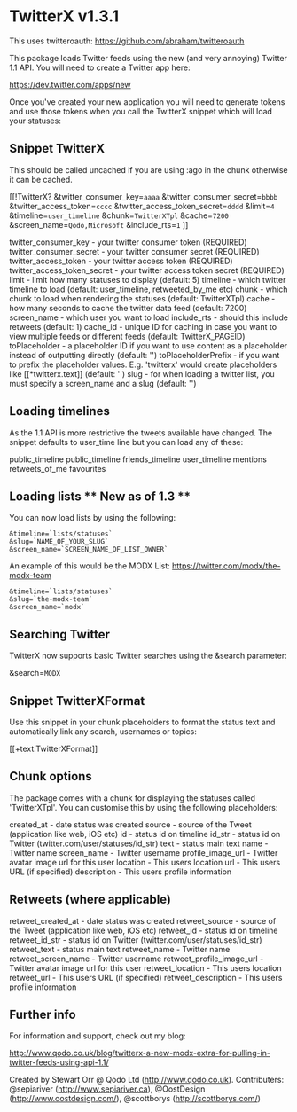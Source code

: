 TwitterX v1.3.1
===============

This uses twitteroauth: https://github.com/abraham/twitteroauth

This package loads Twitter feeds using the new (and very annoying) Twitter 1.1 API. You will need to create a Twitter app here: 

https://dev.twitter.com/apps/new

Once you've created your new application you will need to generate tokens and use those tokens when you call the TwitterX snippet which will load your statuses:



Snippet TwitterX
----------------

This should be called uncached if you are using :ago in the chunk otherwise it can be cached.

[[!TwitterX? 
    &twitter_consumer_key=`aaaa`
    &twitter_consumer_secret=`bbbb` 
    &twitter_access_token=`cccc` 
    &twitter_access_token_secret=`dddd`
    &limit=`4`
    &timeline=`user_timeline`
    &chunk=`TwitterXTpl`
    &cache=`7200`
    &screen_name=`Qodo,Microsoft`
    &include_rts=`1`
]]

twitter_consumer_key - your twitter consumer token (REQUIRED)
twitter_consumer_secret - your twitter consumer secret (REQUIRED)
twitter_access_token - your twitter access token (REQUIRED)
twitter_access_token_secret - your twitter access token secret (REQUIRED)
limit - limit how many statuses to display (default: 5)
timeline - which twitter timeline to load (default: user_timeline, retweeted_by_me etc)
chunk - which chunk to load when rendering the statuses (default: TwitterXTpl)
cache - how many seconds to cache the twitter data feed (default: 7200)
screen_name - which user you want to load
include_rts - should this include retweets (default: 1)
cache_id - unique ID for caching in case you want to view multiple feeds or different feeds (default: TwitterX_PAGEID)
toPlaceholder - a placeholder ID if you want to use content as a placeholder instead of outputting directly (default: '')
toPlaceholderPrefix - if you want to prefix the placeholder values. E.g. 'twitterx' would create placeholders like [[*twitterx.text]] (default: '')
slug - for when loading a twitter list, you must specify a screen_name and a slug (default: '')



Loading timelines
-----------------

As the 1.1 API is more restrictive the tweets available have changed. The snippet defaults to user_time line but you can load any of these:

public_timeline
public_timeline
friends_timeline
user_timeline
mentions
retweets_of_me
favourites



Loading lists ** New as of 1.3 **
---------------------------------

You can now load lists by using the following:

    &timeline=`lists/statuses`
    &slug=`NAME_OF_YOUR_SLUG`
    &screen_name=`SCREEN_NAME_OF_LIST_OWNER`

An example of this would be the MODX List: https://twitter.com/modx/the-modx-team

    &timeline=`lists/statuses`
    &slug=`the-modx-team`
    &screen_name=`modx`



Searching Twitter
-----------------

TwitterX now supports basic Twitter searches using the &search parameter:

&search=`MODX`



Snippet TwitterXFormat
----------------------

Use this snippet in your chunk placeholders to format the status text and automatically link any search, usernames or topics:

[[+text:TwitterXFormat]]



Chunk options
-------------

The package comes with a chunk for displaying the statuses called 'TwitterXTpl'. You can customise this by using the following placeholders:

created_at - date status was created
source - source of the Tweet (application like web, iOS etc)
id - status id on timeline
id_str - status id on Twitter (twitter.com/user/statuses/id_str)
text - status main text
name - Twitter name
screen_name - Twitter username
profile_image_url - Twitter avatar image url for this user
location - This users location
url - This users URL (if specified)
description - This users profile information



Retweets (where applicable)
--------------------------

retweet_created_at - date status was created
retweet_source - source of the Tweet (application like web, iOS etc)
retweet_id - status id on timeline
retweet_id_str - status id on Twitter (twitter.com/user/statuses/id_str)
retweet_text - status main text
retweet_name - Twitter name
retweet_screen_name - Twitter username
retweet_profile_image_url - Twitter avatar image url for this user
retweet_location - This users location
retweet_url - This users URL (if specified)
retweet_description - This users profile information



Further info
------------

For information and support, check out my blog:

http://www.qodo.co.uk/blog/twitterx-a-new-modx-extra-for-pulling-in-twitter-feeds-using-api-1.1/

Created by Stewart Orr @ Qodo Ltd (http://www.qodo.co.uk).
Contributers: @sepiariver (http://www.sepiariver.ca), @OostDesign (http://www.oostdesign.com/), @scottborys (http://scottborys.com/)